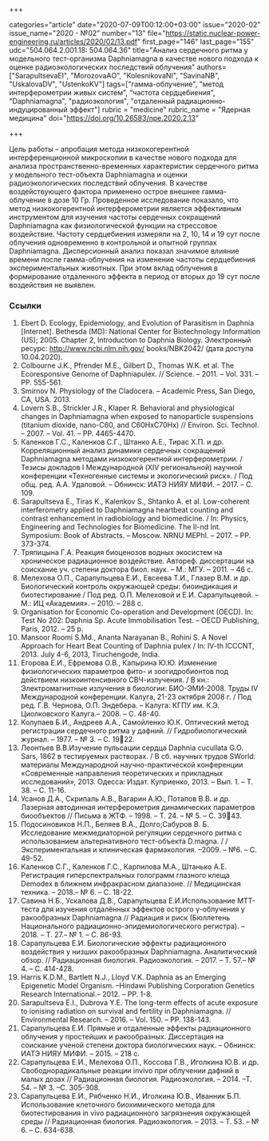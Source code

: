 +++

categories="article"
date="2020-07-09T00:12:00+03:00"
issue="2020-02"
issue_name="2020 - №02"
number="13"
file="https://static.nuclear-power-engineering.ru/articles/2020/02/13.pdf"
first_page="146"
last_page="155"
udc="504.064.2.001.18: 504.064.36"
title="Анализ сердечного ритма у модельного тест-организма Daphniamagna в качестве нового подхода к оценке радиоэкологических последствий облучения"
authors=["SarapultsevaEI", "MorozovaАO", "KolesnikovaNI", "SavinaNB", "UskalovaDV", "UstenkoKV"]
tags=["гамма-облучение", "метод интерферометрии живых систем", "частота сердцебиения", "Daphniamagna", "радиоэкология", "отдаленный радиационно-индуцированный эффект"]
rubric = "medicine"
rubric_name = "Ядерная медицина"
doi="https://doi.org/10.26583/npe.2020.2.13"

+++

Цель работы – апробация метода низкокогерентной интерференционной микроскопии в качестве нового подхода для анализа пространственно-временных характеристик сердечного ритма у модельного тест-объекта Daphniamagna и оценки радиоэкологических последствий облучения. В качестве воздействующего фактора применено острое внешнее гамма-облучение в дозе 10 Гр. Проведенное исследование показало, что метод низкокогерентной интерферометрии является эффективным инструментом для изучения частоты сердечных сокращений Daphniamagna как физиологической функции на стрессовое воздействие. Частоту сердцебиения измеряли на 2, 10, 14 и 19 сут после облучения одновременно в контрольной и опытной группах Daphniamagna. Дисперсионный анализ показал значимое влияние времени после гамма-облучения на изменение частоты сердцебиения экспериментальных животных. При этом вклад облучения в формирование отдаленного эффекта в период от вторых до 19 сут после воздействия не выявлен.

### Ссылки

1. Ebert D. Ecology, Epidemiology, and Evolution of Parasitism in Daphnia [Internet]. Bethesda (MD): National Center for Biotechnology Information (US); 2005. Chapter 2, Introduction to Daphnia Biology. Электронный ресурс: http://www.ncbi.nlm.nih.gov/ books/NBK2042/ (дата доступа 10.04.2020). 
2. Colbourne J.K., Pfrender M.E., Gilbert D., Thomas W.K. et al. The Ecoresponsive Genome of Daphniapulex. // Science. – 2011. – Vol. 331. – PР. 555-561. 
3. Smirnov N. Physiology of the Cladocera. – Academic Press, San Diego, CA, USA. 2013. 
4. Lovern S.B., Strickler J.R., Klaper R. Behavioral and physiological changes in Daphniamagna when exposed to nanoparticle suspensions (titanium dioxide, nano-C60, and C60HxC70Hx) // Environ. Sci. Technol. – 2007. – Vol. 41. – PP. 4465-4470. 
5. Каленков Г.С., Каленков С.Г., Штанко А.Е., Тирас Х.П. и др. Корреляционный анализ динамики сердечных сокращений Daphniamagna методами низкокогерентной интерферометрии. / Тезисы докладов I Международной (XIV региональной) научной конференции «Техногенные системы и экологический риск». / Под общ. ред. А.А. Удаловой. – Обнинск: ИАТЭ НИЯУ МИФИ. – 2017. – С. 109. 
6. Sarapultseva E., Tiras K., Kalenkov S., Shtanko A. et al. Low-coherent interferometry applied to Daphniamagna heartbeat counting and contrast enhancement in radiobiology and biomedicine. / In: Physics, Engineering and Technologies for Biomedicine. The II-nd Int. Symposium: Book of Abstracts. – Moscow. NRNU MEPhI. – 2017. – PP. 373-374. 
7. Тряпицына Г.А. Реакция биоценозов водных экосистем на хроническое радиационное воздействие. Автореф. диссертации на соискание уч. степени доктора биол. наук. – М.: МГУ. – 2011. – 46 с.
8. Мелехова О.П., Сарапульцева Е.И., Евсеева Т.И., Глазер В.М. и др. Биологический контроль окружающей среды: биоиндикация и биотестирование / Под ред. О.П. Мелеховой и Е.И. Сарапульцевой. – М.: ИЦ «Академия». – 2010. – 288 с. 
9. Organisation for Economic Co-operation and Development (OECD). In: Test No 202: Daphnia Sp. Acute Immobilisation Test. – OECD Publishing, Paris, 2012. – 25 p. 
10. Mansoor Roomi S.Md., Ananta Narayanan B., Rohini S. A Novel Approach for Heart Beat Counting of Daphnia рulex / In: IV-th ICCCNT, 2013. July 4-6, 2013, Tiruchengode, India. 
11. Егорова Е.И., Ефремова О.В., Капырина Ю.Ю. Изменение физиологических параметров фито- и зоогидробионтов под действием низкоинтенсивного СВЧ-излучения. / В кн.: Электромагнитные излучения в биологии: БИО-ЭМИ-2008. Труды IV Международной конференции. Калуга, 21-23 октября 2008 г. / Под ред. Г.В. Чернова, О.П. Эндебера. – Калуга: КГПУ им. К.Э. Циолковского Калуга.– 2008. – С. 48-40. 
12. Колупаев Б.И., Андреев А.А., Самойленко Ю.К. Оптический метод регистрации сердечного ритма у дафний. // Гидробиологический журнал. – 1977. – № 3. – С. 1922. 
13. Леонтьев В.В.Изучение пульсации сердца Daphnia cucullata G.O. Sars, 1862 в тестируемых растворах. / В сб. научных трудов SWorld: материалы Международной научно-практической конференции «Современные направления теоретических и прикладных исследований», 2013.  Одесса: Издат. Куприенко, 2013. – Вып. 1. – Т. 38. – С. 11-16. 
14. Усанов Д.А., Скрипаль А.В., Вагарин А.Ю., Потапов В.В. и др. Лазерная автодинная интерферометрия динамических параметров биообъектов // Письма в ЖТФ. – 1998. – Т. 24. – № 5. – С. 3943. 
15. Подосиновиков Н.П., Беляев В.А., Долго;Сабуров В. Б. Исследование межмедиаторной регуляции сердечного ритма с использованием альтернативного тест-объекта D.magna. / / Экспериментальная и клиническая фармакология. –2009. – №6. – С. 49-52. 
16. Каленков С.Г., Каленков Г.С., Карпилова М.А., Штанько А.Е. Регистрация гиперспектральных голограмм глазного клеща Demodex в ближнем инфракрасном диапазоне. // Медицинская техника. – 2018.– № 6. – С. 18-22. 
17. Савина Н.Б., Ускалова Д.В., Сарапульцева Е.И.Использование МТТ-теста для изучения отдалённых эффектов острого γ-облучения у ракообразных Daphniamagna // Радиация и риск (Бюллетень Национального радиационно-эпидемиологического регистра). – 2018. – Т. 27.– № 1. – С. 86-93. 
18. Сарапульцева Е.И. Биологические эффекты радиационного воздействия у низших ракообразных Daphniamagna. Аналитический обзор. // Радиационная биология. Радиоэкология. – 2017. – Т. 57.– № 4. – С. 414-428. 
19. Harris K.D.M., Bartlett N.J., Lloyd V.K. Daphnia as an Emerging Epigenetic Model Organism. –Hindawi Publishing Corporation Genetics Research International.– 2012. – PP. 1-8. 
20. Sarapultseva E.I., Dubrova Y.E. The long-term effects of acute exposure to ionising radiation on survival and fertility in Daphniamagna. // Environmental Research. – 2016. – Vol. 150. – PP. 138-143. 
21. Сарапульцева Е.И. Прямые и отдаленные эффекты радиационного облучения у простейших и ракообразных. Диссертация на соискание ученой степени доктора биологических наук. – Обнинск: ИАТЭ НИЯУ МИФИ. – 2015. – 218 с. 
22. Сарапульцева Е.И., Мелехова О.П., Коссова Г.В., Иголкина Ю.В. и др. Свободнорадикальные реакции invivo при облучении дафний в малых дозах // Радиационная биология. Радиоэкология. – 2014. –Т. 54. – № 3. –С. 305-308. 
23. Сарапульцева Е.И., Рябченко Н.И., Иголкина Ю.В., Иванник Б.П. Использование клеточного биохимического метода для биотестирования in vivo радиационного загрязнения окружающей среды // Радиационная биология. Радиоэкология. – 2013. – Т. 53. – № 6. – С. 634-638. 